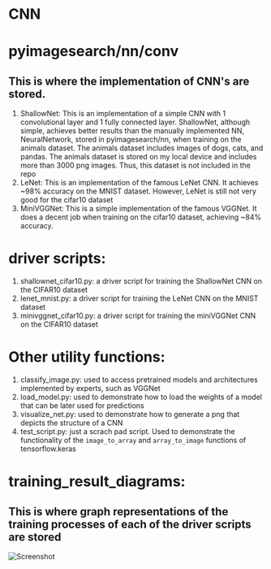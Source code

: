 # CNN
# pyimagesearch/nn/conv
## This is where the implementation of CNN's are stored.
1. ShallowNet: This is an implementation of a simple CNN with 1 convolutional layer and 1 fully connected layer.  ShallowNet, although simple, achieves better results than the manually implemented NN, NeuralNetwork, stored in pyimagesearch/nn, when training on the animals dataset. The animals dataset includes images of dogs, cats, and pandas. The animals dataset is stored on my local device and includes more than 3000 png images. Thus, this dataset is not included in the repo
2. LeNet: This is an implementation of the famous LeNet CNN. It achieves ~98% accuracy on the MNIST dataset. However, LeNet is still not very good for the cifar10 dataset
3. MiniVGGNet: This is a simple implementation of the famous VGGNet. It does a decent job when training on the cifar10 dataset, achieving ~84% accuracy.

# driver scripts:
1. shallownet_cifar10.py: a driver script for training the ShallowNet CNN on the CIFAR10 dataset 
2. lenet_mnist.py: a driver script for training the LeNet CNN on the MNIST dataset
3. minivggnet_cifar10.py: a driver script for training the miniVGGNet CNN on the CIFAR10 dataset 

# Other utility functions:
1. classify_image.py: used to access pretrained models and architectures implemented by experts, such as VGGNet
2. load_model.py: used to demonstrate how to load the weights of a model that can be later used for predictions
3. visualize_net.py: used to demonstrate how to generate a png that depicts the structure of a CNN
4. test_script.py: just a scrach pad script. Used to demonstrate the functionality of the `image_to_array` and `array_to_image` functions of tensorflow.keras

# training_result_diagrams:
## This is where graph representations of the training processes of each of the driver scripts are stored
![Screenshot](training_results_diagrams/shallownet_cifar.png)